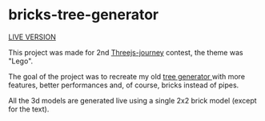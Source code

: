# bricks-tree-generator


<p><a href="https://briossant.com/trees/">LIVE VERSION </a></p>
<p>This project was made for 2nd  <a href={"https://threejs-journey.com/"}>Threejs-journey</a> contest, the theme was "Lego".</p>
<p>The goal of the project was to recreate my old <a href="https://briossant.com/3d-demo/006-tree-generator/">tree generator </a>
with more features, better performances and, of course, bricks instead of pipes.</p>
                    <p>All the 3d models are generated live using a single 2x2 brick model (except for the text).</p>



